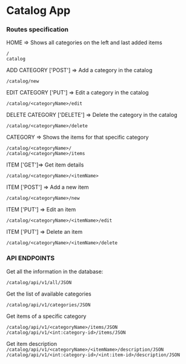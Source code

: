 # Catalog App

### Routes specification
HOME => Shows all categories on the left and last added items

`/` <br>
`catalog`


ADD CATEGORY ['POST'] => Add a category in the catalog

`/catalog/new`

EDIT CATEGORY ['PUT'] => Edit a category in the catalog

`/catalog/<categoryName>/edit `

DELETE CATEGORY ['DELETE'] => Delete the category in the catalog

`/catalog/<categoryName>/delete`

CATEGORY => Shows the items for that specific category

`/catalog/<categoryName>/` <br>
`/catalog/<categoryName>/items`

ITEM ['GET']=> Get item details

`/catalog/<categoryName>/<itemName>`

ITEM ['POST'] => Add a new item

`/catalog/<categoryName>/new`

ITEM ['PUT'] => Edit an item

`/catalog/<categoryName>/<itemName>/edit`

ITEM ['PUT'] => Delete an item

`/catalog/<categoryName>/<itemName>/delete`


### API ENDPOINTS

Get all the information in the database:

`/catalog/api/v1/all/JSON`

Get the list of available categories

`/catalog/api/v1/categories/JSON`

Get items of a specific category

`/catalog/api/v1/<categoryName>/items/JSON` <br>
`/catalog/api/v1/<int:category-id>/items/JSON`

Get item description
`/catalog/api/v1/<categoryName>/<itemName>/description/JSON` <br>
`/catalog/api/v1/<int:category-id>/<int:item-id>/description/JSON`
